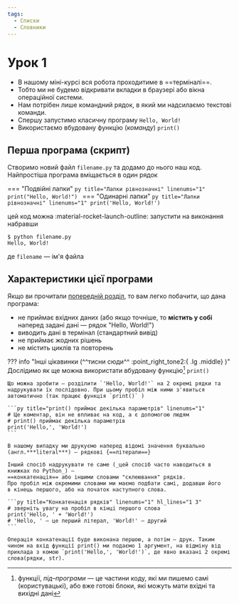```yaml
---
tags:
  - Списки
  - Словники
---
```


# Урок 1
- В нашому міні-курсі вся робота проходитиме в ==терміналі==.
- Тобто ми не будемо відкривати вкладки в браузері або вікна операційної системи.
- Нам потрібен лише командний рядок, в який ми надсилаємо текстові команди.
- Спершу запустимо класичну програму `Hello, World!`
- Використаємо вбудовану функцію (_команду_) `print()`
## Перша програма (скрипт)
Створимо новий файл `filename.py` та додамо до нього наш код.  
Найпростіша програма вміщається в один рядок

=== "Подвійні лапки"
    ```py title="Лапки рівнозначні" linenums="1"
    print("Hello, World!")
    ```
=== "Одинарні лапки"
    ```py title="Лапки рівнозначні" linenums="1"
    print('Hello, World!')
    ```

цей код можна :material-rocket-launch-outline: запустити на виконання набравши

<!-- termynal -->
```
$ python filename.py
Hello, World!
```

де `filename` — ім'я файла

## Характеристики цієї програми
Якщо ви прочитали [попередній розділ](../fundamentals.md#input-and-output-aka-io), то вам легко побачити, що дана програма:

- не приймає вхідних даних (або якщо точніше, то __містить у собі__  
    наперед задані дані — рядок "Hello, World!")
- виводить дані в термінал (стандартний вивід)
- не приймає жодних рішень
- не містить циклів та повторень

??? info "Інші цікавинки (^^тисни сюди^^ :point_right_tone2:{ .lg .middle} )"
    Дослідимо як ще можна використати вбудовану функцію[^1] `print()`

    Що можна зробити — розділити `'Hello, World!'` на 2 окремі рядки та надрукувати їх послідовно. При цьому пробіл між ними з'явиться автоматично (так працює функція `print()` )

    ```py title="print() приймає декілька параметрів" linenums="1"
    # Це коментар, він не впливає на код, а є допомогою людям
    # print() приймає декілька параметрів
    print('Hello,', 'World!')
    ```

    В нашому випадку ми друкуємо наперед відомі значення буквально (англ.***literal***) — рядкові {==літерали==}

    Інший спосіб надрукувати те саме (_цей спосіб часто наводиться в книжках по Python_) —  
    ==конкатенація== або іншими словами "склеювання" рядків.  
    Про пробіл між окремими словами ми маємо подбати самі, додавши його  
    в кінець першого, або на початок наступного слова.

    ```py title="Конкатенація рядків" linenums="1" hl_lines="1 3"
    # зверніть увагу на пробіл в кінці першого слова
    print('Hello, ' + 'World!')
    # 'Hello, ' — це перший літерал, 'World!' — другий
    ```
    
    Операція конкатенації буде виконана першою, а потім — друк. Таким чином на вхід функції print() ми подаємо 1 аргумент, на відміну від приклада з комою `print('Hello,', 'World!')`, де явно вказані 2 окремі слова(рядки, str).

[^1]: функції, *під–програми* — це частини коду, які ми пишемо самі (користувацькі), або вже готові блоки, які можуть мати вхідні та вихідні дані

